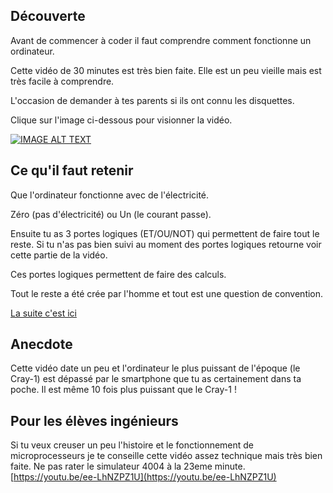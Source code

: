 ## Découverte

Avant de commencer à coder il faut comprendre comment fonctionne un ordinateur.

Cette vidéo de 30 minutes est très bien faite. Elle est un peu vieille mais est très facile à comprendre.

L'occasion de demander à tes parents si ils ont connu les disquettes.

Clique sur l'image ci-dessous pour visionner la vidéo.

[![IMAGE ALT TEXT](http://img.youtube.com/vi/c96KP5jZVYk/0.jpg)](http://www.youtube.com/watch?v=c96KP5jZVYk "# Ordinateur tout un programme - C'est pas sorcier")

## Ce qu'il faut retenir

Que l'ordinateur fonctionne avec de l'électricité. 

Zéro (pas d'électricité) ou Un (le courant passe).

Ensuite tu as 3 portes logiques (ET/OU/NOT) qui permettent de faire tout le reste. Si tu n'as pas bien suivi au moment des portes logiques retourne voir cette partie de la vidéo.

Ces portes logiques permettent de faire des calculs.

Tout le reste a été crée par l'homme et tout est une question de convention.

[La suite c'est ici](02_Code.md)

## Anecdote

Cette vidéo date un peu et l'ordinateur le plus puissant de l'époque (le Cray-1) est dépassé par le smartphone que tu as certainement dans ta poche. Il est même 10 fois plus puissant que le Cray-1 !

## Pour les élèves ingénieurs

Si tu veux creuser un peu l'histoire et le fonctionnement de microprocesseurs je te conseille cette vidéo assez technique mais très bien faite. Ne pas rater le simulateur 4004 à la 23eme minute.
[https://youtu.be/ee-LhNZPZ1U](https://youtu.be/ee-LhNZPZ1U)
